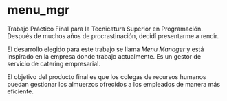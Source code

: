 # menu_mgr

Trabajo Práctico Final para la Tecnicatura Superior en Programación.
Después de muchos años de procrastinación, decidí presentarme a rendir.

El desarrollo elegido para este trabajo se llama _Menu Manager_ y está inspirado en la empresa donde trabajo actualmente.
Es un gestor de servicio de catering empresarial. 

El objetivo del producto final es que los colegas de recursos humanos puedan gestionar los almuerzos ofrecidos a los empleados
de manera más eficiente.
